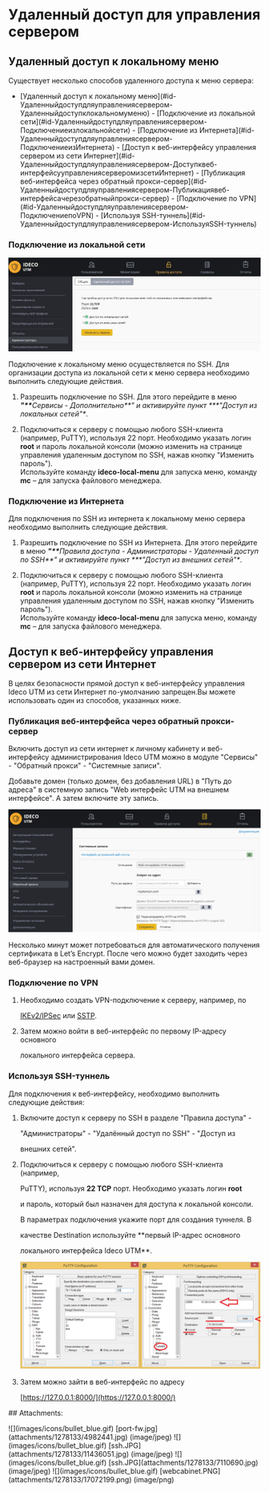 # Удаленный доступ для управления сервером

## Удаленный доступ к локальному меню

Существует несколько способов удаленного доступа к меню сервера:

 - \[Удаленный доступ к локальному меню\]\(\#id-Удаленныйдоступдляуправлениясервером-Удаленныйдоступклокальномуменю\) - \[Подключение из локальной сети\]\(\#id-Удаленныйдоступдляуправлениясервером-Подключениеизлокальнойсети\) - \[Подключение из Интернета\]\(\#id-Удаленныйдоступдляуправлениясервером-ПодключениеизИнтернета\) - \[Доступ к веб-интерфейсу управления сервером из сети Интернет\]\(\#id-Удаленныйдоступдляуправлениясервером-Доступквеб-интерфейсууправлениясерверомизсетиИнтернет\) - \[Публикация веб-интерфейса через обратный прокси-сервер\]\(\#id-Удаленныйдоступдляуправлениясервером-Публикациявеб-интерфейсачерезобратныйпрокси-сервер\) - \[Подключение по VPN\]\(\#id-Удаленныйдоступдляуправлениясервером-ПодключениепоVPN\) - \[Используя SSH-туннель\]\(\#id-Удаленныйдоступдляуправлениясервером-ИспользуяSSH-туннель\)

### Подключение из локальной сети

![](.gitbook/assets/7110690.jpg)

Подключение к локальному меню осуществляется по SSH. Для организации доступа из локальной сети к меню сервера необходимо выполнить следующие действия.

1. Разрешить подключение по SSH. Для этого перейдите в меню _**"\*\***_Сервисы - Дополнительно**" и активируйте пункт \***"Доступ из локальных сетей"_\*_.

2. Подключиться к серверу с помощью любого SSH-клиента \(например, PuTTY\), используя 22 порт. Необходимо указать логин **root** и пароль локальной консоли \(можно изменить на странице управления удаленным доступом по SSH, нажав кнопку "Изменить пароль"\).  
Используйте команду **ideco-local-menu** для запуска меню, команду **mc** – для запуска файлового менеджера.

### Подключение из Интернета

Для подключения по SSH из интернета к локальному меню сервера необходимо выполнить следующие действия.

1. Разрешить подключение по SSH из Интернета. Для этого перейдите в меню _**"\*\***_Правила доступа - Администраторы - Удаленный доступ по SSH**" и активируйте пункт \***"Доступ из внешних сетей"_\*_.

2. Подключиться к серверу с помощью любого SSH-клиента \(например, PuTTY\), используя 22 порт. Необходимо указать логин **root** и пароль локальной консоли \(можно изменить на странице управления удаленным доступом по SSH, нажав кнопку "Изменить пароль"\).  
Используйте команду **ideco-local-menu** для запуска меню, команду **mc** – для запуска файлового менеджера.

## Доступ к веб-интерфейсу управления сервером из сети Интернет

В целях безопасности прямой доступ к веб-интерфейсу управления Ideco UTM из сети Интернет по-умолчанию запрещен.Вы можете использовать один из способов, указанных ниже.

### Публикация веб-интерфейса через обратный прокси-сервер

Включить доступ из сети интернет к личному кабинету и веб-интерфейсу администрирования Ideco UTM можно в модуле "Сервисы" - "Обратный прокси" - "Системные записи".

Добавьте домен \(только домен, без добавления URL\) в "Путь до адреса" в системную запись "Web интерфейс UTM на внешнем интерфейсе". А затем включите эту запись.

![](.gitbook/assets/17072199.png)

Несколько минут может потребоваться для автоматического получения сертификата в Let’s Encrypt. После чего можно будет заходить через веб-браузер на настроенный вами домен.

### Подключение по VPN

1. Необходимо создать VPN-подключение к серверу, например, по

   [IKEv2/IPSec](https://github.com/ideco-team/docsUTM/tree/54be5c28981601375569bdca6ef75ead87808b16/IPSec_IKEv2/README.md) или [SSTP](https://github.com/ideco-team/docsUTM/tree/54be5c28981601375569bdca6ef75ead87808b16/SSTP/README.md).

2. Затем можно войти в веб-интерфейс по первому IP-адресу основного

   локального интерфейса сервера.

### Используя SSH-туннель

Для подключения к веб-интерфейсу, необходимо выполнить следующие действия:

1. Включите доступ к серверу по SSH в разделе "Правила доступа" -

   "Администраторы" - "Удалённый доступ по SSH" - "Доступ из

   внешних сетей".

2. Подключиться к серверу с помощью любого SSH-клиента \(например,

   PuTTY\), используя **22 TCP** порт. Необходимо указать логин **root**

   и пароль, который был назначен для доступа к локальной консоли.  

   В параметрах подключения укажите порт для создания туннеля. В

   качестве Destination используйте \*\*первый IP-адрес основного

   локального интерфейса Ideco UTM\*\*.  

   ![](.gitbook/assets/4982441.jpg)

3. Затем можно зайти в веб-интерфейс по адресу

   [https://127.0.0.1:8000/](https://127.0.0.1:8000/)

 \#\# Attachments:

 !\[\]\(images/icons/bullet\_blue.gif\) \[port-fw.jpg\]\(attachments/1278133/4982441.jpg\) \(image/jpeg\) !\[\]\(images/icons/bullet\_blue.gif\) \[ssh.JPG\]\(attachments/1278133/11436051.jpg\) \(image/jpeg\) !\[\]\(images/icons/bullet\_blue.gif\) \[ssh.JPG\]\(attachments/1278133/7110690.jpg\) \(image/jpeg\) !\[\]\(images/icons/bullet\_blue.gif\) \[webcabinet.PNG\]\(attachments/1278133/17072199.png\) \(image/png\)

